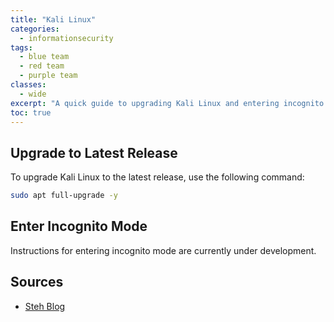 ```yaml
---
title: "Kali Linux"
categories: 
  - informationsecurity
tags:
  - blue team
  - red team
  - purple team
classes: 
  - wide
excerpt: "A quick guide to upgrading Kali Linux and entering incognito mode."
toc: true
---
```


## Upgrade to Latest Release

To upgrade Kali Linux to the latest release, use the following command:

```bash
sudo apt full-upgrade -y
```

## Enter Incognito Mode

Instructions for entering incognito mode are currently under development.

## Sources

- [Steh Blog](https://steh.github.io)
